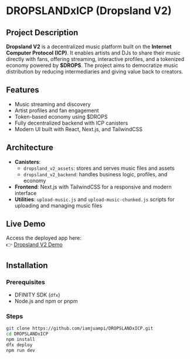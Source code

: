 # DROPSLANDxICP (Dropsland V2)  

## Project Description  
**Dropsland V2** is a decentralized music platform built on the **Internet Computer Protocol (ICP)**. It enables artists and DJs to share their music directly with fans, offering streaming, interactive profiles, and a tokenized economy powered by **$DROPS**. The project aims to democratize music distribution by reducing intermediaries and giving value back to creators.  

## Features  
- Music streaming and discovery  
- Artist profiles and fan engagement  
- Token-based economy using $DROPS  
- Fully decentralized backend with ICP canisters  
- Modern UI built with React, Next.js, and TailwindCSS  

## Architecture  
- **Canisters**:  
  - `dropsland_v2_assets`: stores and serves music files and assets  
  - `dropsland_v2_backend`: handles business logic, profiles, and economy  
- **Frontend**: Next.js with TailwindCSS for a responsive and modern interface  
- **Utilities**: `upload-music.js` and `upload-music-chunked.js` scripts for uploading and managing music files  

## Live Demo  
Access the deployed app here:  
👉 [Dropsland V2 Demo](https://5q5xx-yiaaa-aaaae-qfcvq-cai.icp0.io)  

## Installation  

### Prerequisites  
- DFINITY SDK (`dfx`)  
- Node.js and npm or pnpm  

### Steps  
```bash
git clone https://github.com/iamjuampi/DROPSLANDxICP.git
cd DROPSLANDxICP
npm install
dfx deploy
npm run dev
